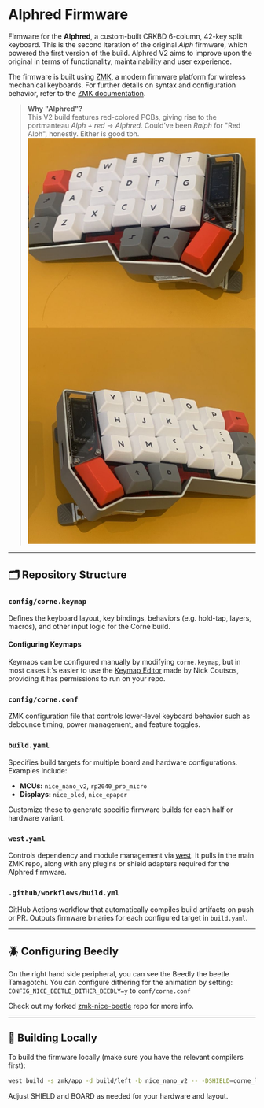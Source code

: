 # Alphred Firmware

Firmware for the **Alphred**, a custom-built CRKBD 6-column, 42-key split keyboard. This is the second iteration of the original *Alph* firmware, which powered the first version of the build. Alphred V2 aims to improve upon the original in terms of functionality, maintainability and user experience.

The firmware is built using [ZMK](https://zmk.dev/), a modern firmware platform for wireless mechanical keyboards. For further details on syntax and configuration behavior, refer to the [ZMK documentation](https://zmk.dev/docs).

> **Why "Alphred"?**  
> This V2 build features red-colored PCBs, giving rise to the portmanteau *Alph + red* → *Alphred*. Could’ve been *Ralph* for "Red Alph", honestly. Either is good tbh.
![Alphred Keyboard](images/alphred.jpg)
---

## 🗂️ Repository Structure

### `config/corne.keymap`
Defines the keyboard layout, key bindings, behaviors (e.g. hold-tap, layers, macros), and other input logic for the Corne build.

#### Configuring Keymaps

Keymaps can be configured manually by modifying `corne.keymap`, but in most cases it's easier to use the [Keymap Editor](https://nickcoutsos.github.io/keymap-editor/) made by Nick Coutsos, providing it has permissions to run on your repo. 

### `config/corne.conf`
ZMK configuration file that controls lower-level keyboard behavior such as debounce timing, power management, and feature toggles.

### `build.yaml`
Specifies build targets for multiple board and hardware configurations. Examples include:

- **MCUs:** `nice_nano_v2`, `rp2040_pro_micro`
- **Displays:** `nice_oled`, `nice_epaper`

Customize these to generate specific firmware builds for each half or hardware variant.

### `west.yaml`
Controls dependency and module management via [west](https://docs.zephyrproject.org/latest/develop/west/index.html). It pulls in the main ZMK repo, along with any plugins or shield adapters required for the Alphred firmware.

### `.github/workflows/build.yml`
GitHub Actions workflow that automatically compiles build artifacts on push or PR. Outputs firmware binaries for each configured target in `build.yaml`.

---

## 🪲 Configuring Beedly

On the right hand side peripheral, you can see the Beedly the beetle Tamagotchi.
You can configure dithering for the animation by setting:
`CONFIG_NICE_BEETLE_DITHER_BEEDLY=y` to `conf/corne.conf`

Check out my forked [zmk-nice-beetle](https://github.com/J-Jaywalker/zmk-nice-beetle) repo for more info.

---

## 🧪 Building Locally

To build the firmware locally (make sure you have the relevant compilers first):

```bash
west build -s zmk/app -d build/left -b nice_nano_v2 -- -DSHIELD=corne_left -DZMK_CONFIG=config
```
Adjust SHIELD and BOARD as needed for your hardware and layout.

